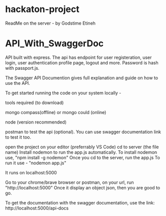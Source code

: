 # hackaton-project

ReadMe on the server - by Godstime Etineh

# API_With_SwaggerDoc
API built with express. The api has endpoint for user registeration, user login, user authentication profile page, logout and more.
Password is hash with passport.js.

The Swagger API Documention gives full explanation and guide on how to use the API.

To get started running the code on your system locally -

tools required (to download)

mongo compass(offline) or mongo could (online)

node (version recommended)

postman to test the api (optional). You can use swagger documentation link to test it too.

open the project on your editor (preferrably VS Code)
cd to server (the file name)
Install nodemon to run the app.js automatically. To install nodemon use, "npm install -g nodemon"
Once you cd to the server, run the app.js
To run it use - "nodemon app.js"

It runs on localhost:5000

Go to your chrome/brave browser or postman, on your url, run "http://localhost:5000"
Once it display an object json, then you are good to go.

To get the documentation with the swagger documentation, use the link:
http://localhost:5000/api-docs

